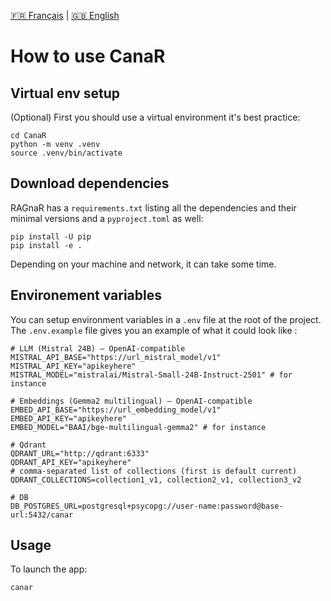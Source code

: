 [🇫🇷 Français](README.fr.md) | [🇬🇧 English](README.md)

# How to use CanaR

## Virtual env setup

(Optional) First you should use a virtual environment it's best practice:

```shell
cd CanaR
python -m venv .venv
source .venv/bin/activate
```

## Download dependencies

RAGnaR has a `requirements.txt` listing all the dependencies and their minimal versions and a `pyproject.toml` as well:

```shell
pip install -U pip
pip install -e .
```

Depending on your machine and network, it can take some time.

## Environement variables

You can setup environment variables in a `.env` file at the root of the project.
The `.env.example` file gives you an example of what it could look like :

```
# LLM (Mistral 24B) — OpenAI-compatible
MISTRAL_API_BASE="https://url_mistral_model/v1"
MISTRAL_API_KEY="apikeyhere"
MISTRAL_MODEL="mistralai/Mistral-Small-24B-Instruct-2501" # for instance

# Embeddings (Gemma2 multilingual) — OpenAI-compatible
EMBED_API_BASE="https://url_embedding_model/v1"
EMBED_API_KEY="apikeyhere"
EMBED_MODEL="BAAI/bge-multilingual-gemma2" # for instance

# Qdrant
QDRANT_URL="http://qdrant:6333"
QDRANT_API_KEY="apikeyhere"
# comma-separated list of collections (first is default current)
QDRANT_COLLECTIONS=collection1_v1, collection2_v1, collection3_v2

# DB
DB_POSTGRES_URL=postgresql+psycopg://user-name:password@base-url:5432/canar
```


## Usage

To launch the app:

```
canar
```

